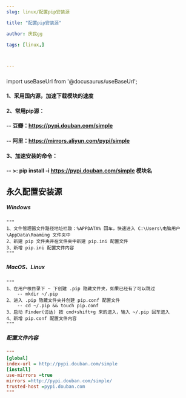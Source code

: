 ```yaml
---
slug: linux/配置pip安装源

title: "配置pip安装源" 

author: 庆民gg

tags: [linux,]



---
```




#####

import useBaseUrl from '@docusaurus/useBaseUrl';

#### 1、采用国内源，加速下载模块的速度

#### 2、常用pip源：

#### 	-- 豆瓣：https://pypi.douban.com/simple

#### 	-- 阿里：https://mirrors.aliyun.com/pypi/simple

#### 3、加速安装的命令：

#### 	-- >: pip install -i https://pypi.douban.com/simple 模块名

<!-- truncate -->



## 永久配置安装源

##### Windows

```
"""
1、文件管理器文件路径地址栏敲：%APPDATA% 回车，快速进入 C:\Users\电脑用户\AppData\Roaming 文件夹中
2、新建 pip 文件夹并在文件夹中新建 pip.ini 配置文件
3、新增 pip.ini 配置文件内容
"""
```

##### MacOS、Linux

```
"""
1、在用户根目录下 ~ 下创建 .pip 隐藏文件夹，如果已经有了可以跳过
	-- mkdir ~/.pip
2、进入 .pip 隐藏文件夹并创建 pip.conf 配置文件
	-- cd ~/.pip && touch pip.conf
3、启动 Finder(访达) 按 cmd+shift+g 来的进入，输入 ~/.pip 回车进入
4、新增 pip.conf 配置文件内容
"""
```

##### 配置文件内容

```ini
"""
[global]
index-url = http://pypi.douban.com/simple
[install]
use-mirrors =true
mirrors =http://pypi.douban.com/simple/
trusted-host =pypi.douban.com
"""
```

